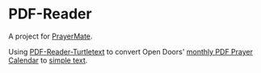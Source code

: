 # PDF-Reader

A project for [PrayerMate](https://www.prayermate.net/).

Using [PDF-Reader-Turtletext](https://github.com/tardate/pdf-reader-turtletext) to convert Open Doors' [monthly PDF Prayer Calendar](examplePDF.pdf) to [simple text](example_text.txt).
